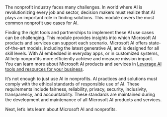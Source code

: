 The nonprofit industry faces many challenges. In world where AI is revolutionizing every job and sector, decision makers must realize that AI plays an important role in finding solutions. This module covers the most common nonprofit use cases for AI.

Finding the right tools and partnerships to implement these AI use cases can be challenging. This module provides insights into which Microsoft AI products and services can support each scenario. Microsoft AI offers state-of-the-art models, including the latest generative AI, and is designed for all skill levels. With AI embedded in everyday apps, or in customized systems, AI help nonprofits more efficiently achieve and measure mission impact. You can learn more about Microsoft AI products and services in [Leverage AI tools and resources for your business](/training/modules/leverage-ai-tools?azure-portal=true).

It’s not enough to just use AI in nonprofits. AI practices and solutions must comply with the ethical standards of responsible use of AI. These requirements include fairness, reliability, privacy, security, inclusivity, transparency, and accountability. These standards are maintained during the development and maintenance of all Microsoft AI products and services.

Next, let’s lets learn about Microsoft AI and nonprofits.
